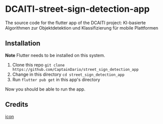 
# DCAITI-street-sign-detection-app

The source code for the flutter app of the DCAITI project: KI-basierte Algorithmen zur Objektdetektion und Klassifizierung für mobile Plattformen

## Installation

**Note** Flutter needs to be installed on this system.

1. Clone this repo `git clone https://github.com/CaptainDario/street_sign_detection_app`
2. Change in this directory `cd street_sign_detection_app`
3. Run `flutter pub get` in this app's directory

Now you should be able to run the app.

## Credits

[icon](https://de.m.wikipedia.org/wiki/Bildtafel_der_Verkehrszeichen_in_der_Bundesrepublik_Deutschland_seit_2017#/media/Datei%3AZeichen_114_-_Schleuder-_oder_Rutschgefahr%2C_StVO_2013.svg)
